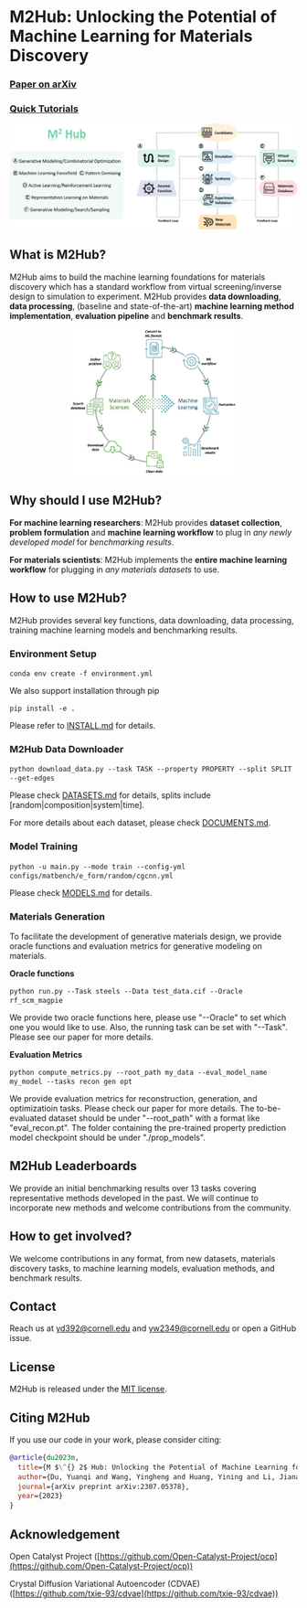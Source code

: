 # M2Hub: Unlocking the Potential of Machine Learning for Materials Discovery

### [Paper on arXiv](https://arxiv.org/abs/2307.05378)

### [Quick Tutorials](tutorials/)

![](img/m2hub-1.png)

## What is M2Hub?
M2Hub aims to build the machine learning foundations for materials discovery which has a standard workflow from virtual screening/inverse design to simulation to experiment. M2Hub provides **data downloading**, **data processing**, 
(baseline and state-of-the-art) **machine learning method implementation**, **evaluation pipeline** and **benchmark results**.

<p align="center"><img src=img/workflow.png  width="60%" height="30%"></p>

## Why should I use M2Hub?
**For machine learning researchers**: M2Hub provides **dataset collection**, **problem formulation** and **machine learning workflow** to plug in *any newly developed model* for *benchmarking results*.

**For materials scientists**: M2Hub implements the **entire machine learning workflow** for plugging in *any materials datasets* to use. 

## How to use M2Hub?
M2Hub provides several key functions, data downloading, data processing, training machine learning models and benchmarking results.

### Environment Setup

```
conda env create -f environment.yml
```

We also support installation through pip

```
pip install -e .
```

Please refer to [INSTALL.md](INSTALL.md) for details.

### M2Hub Data Downloader

```
python download_data.py --task TASK --property PROPERTY --split SPLIT --get-edges
```

Please check [DATASETS.md](DATASETS.md) for details, splits include [random|composition|system|time].

For more details about each dataset, please check [DOCUMENTS.md](DOCUMENTS.md).

### Model Training

```
python -u main.py --mode train --config-yml configs/matbench/e_form/random/cgcnn.yml
```

Please check [MODELS.md](./MODELS.md) for details.

### Materials Generation

To facilitate the development of generative materials design, we provide oracle functions and evaluation metrics for generative modeling on materials.

**Oracle functions**

```
python run.py --Task steels --Data test_data.cif --Oracle rf_scm_magpie
```

We provide two oracle functions here, please use "--Oracle" to set which one you would like to use. Also, the running task can be set with "--Task". Please see our paper for more details.

**Evaluation Metrics**

```
python compute_metrics.py --root_path my_data --eval_model_name my_model --tasks recon gen opt
```

We provide evaluation metrics for reconstruction, generation, and optimizatioin tasks. Please check our paper for more details. The to-be-evaluated dataset should be under "--root_path" with a format like "eval_recon.pt". The folder containing the pre-trained property prediction model checkpoint should be under "./prop_models".

## M2Hub Leaderboards

We provide an initial benchmarking results over 13 tasks covering representative methods developed in the past. We will continue to incorporate new methods and welcome contributions from the community.

## How to get involved?

We welcome contributions in any format, from new datasets, materials discovery tasks, to machine learning models, evaluation methods, and benchmark results.

## Contact

Reach us at [yd392@cornell.edu](mailto:yd392@cornell.edu) and [yw2349@cornell.edu](mailto:yw2349@cornell.edu) or open a GitHub issue.

## License

M2Hub is released under the [MIT license](./LICENSE.md).

## Citing M2Hub

If you use our code in your work, please consider citing:

```bibtex
@article{du2023m,
  title={M $\^{} 2$ Hub: Unlocking the Potential of Machine Learning for Materials Discovery},
  author={Du, Yuanqi and Wang, Yingheng and Huang, Yining and Li, Jianan Canal and Zhu, Yanqiao and Xie, Tian and Duan, Chenru and Gregoire, John M and Gomes, Carla P},
  journal={arXiv preprint arXiv:2307.05378},
  year={2023}
}
```

## Acknowledgement

Open Catalyst Project ([https://github.com/Open-Catalyst-Project/ocp](https://github.com/Open-Catalyst-Project/ocp))

Crystal Diffusion Variational Autoencoder (CDVAE) ([https://github.com/txie-93/cdvae](https://github.com/txie-93/cdvae))




